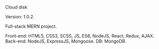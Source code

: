 Cloud disk

Version: 1.0.2.

Full-stack MERN project.

Front-end: HTML5, CSS3, SCSS, JS, ES6, NodeJS, React, Redux, AJAX.
Back-end: NodeJS, ExpressJS, Mongoose.
DB: MongoDB.